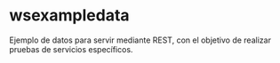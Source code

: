 # wsexampledata
Ejemplo de datos para servir mediante REST, con el objetivo de realizar pruebas de servicios específicos.